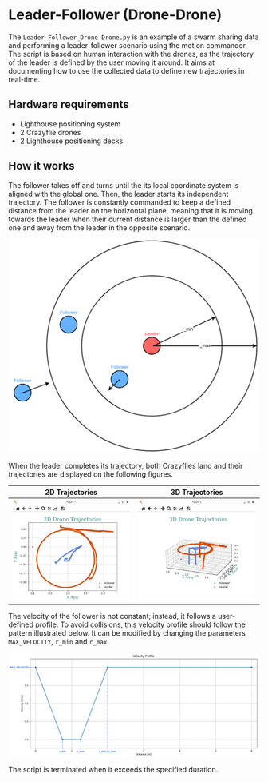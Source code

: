 # Leader-Follower (Drone-Drone)

The `Leader-Follower_Drone-Drone.py` is an example of a swarm sharing data and performing a leader-follower scenario using the motion commander.
The script is based on human interaction with the drones, as the trajectory of the leader is defined by the user moving it around.
It aims at documenting how to use the collected data to define new trajectories in real-time.

## Hardware requirements
- Lighthouse positioning system
- 2 Crazyflie drones
- 2 Lighthouse positioning decks


## How it works
The follower takes off and turns until the its local coordinate system is aligned with the global one.
Then, the leader starts its independent trajectory.
The follower is constantly commanded to keep a defined distance from the leader on the horizontal plane, meaning that it is moving towards the leader when their current distance is larger than the defined one and away from the leader in the opposite scenario.

![](resources/BehaviorSketch.png)


When the leader completes its trajectory, both Crazyflies land and their trajectories are displayed on the following figures.

2D Trajectories            |  3D Trajectories
:-------------------------:|:-------------------------:
![](resources/2DTrajectoriesFigure.png)  |  ![](resources/3DTrajectoriesFigure.png)

The velocity of the follower is not constant; instead, it follows a user-defined profile.
To avoid collisions, this velocity profile should follow the pattern illustrated below.
It can be modified by changing the parameters `MAX_VELOCITY`, `r_min` and `r_max`.

![](resources/VelocityProfile.png)


The script is terminated when it exceeds the specified duration.

